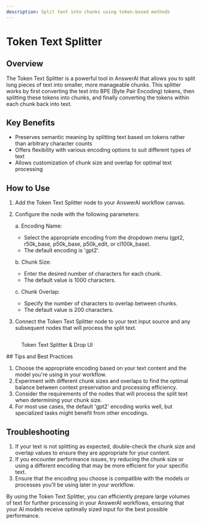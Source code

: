 ```yaml
---
description: Split text into chunks using token-based methods
---
```


# Token Text Splitter

## Overview

The Token Text Splitter is a powerful tool in AnswerAI that allows you to split long pieces of text into smaller, more manageable chunks. This splitter works by first converting the text into BPE (Byte Pair Encoding) tokens, then splitting these tokens into chunks, and finally converting the tokens within each chunk back into text.

## Key Benefits

-   Preserves semantic meaning by splitting text based on tokens rather than arbitrary character counts
-   Offers flexibility with various encoding options to suit different types of text
-   Allows customization of chunk size and overlap for optimal text processing

## How to Use

1. Add the Token Text Splitter node to your AnswerAI workflow canvas.
2. Configure the node with the following parameters:

    a. Encoding Name:

    - Select the appropriate encoding from the dropdown menu (gpt2, r50k_base, p50k_base, p50k_edit, or cl100k_base).
    - The default encoding is 'gpt2'.

    b. Chunk Size:

    - Enter the desired number of characters for each chunk.
    - The default value is 1000 characters.

    c. Chunk Overlap:

    - Specify the number of characters to overlap between chunks.
    - The default value is 200 characters.

3. Connect the Token Text Splitter node to your text input source and any subsequent nodes that will process the split text.

<!-- TODO: Add a screenshot showing the Token Text Splitter node on the canvas with its configuration panel open -->
<figure><img src="/.gitbook/assets/screenshots/tokentextsplitter.png" alt="" /><figcaption><p> Token Text Splitter &#x26; Drop UI</p></figcaption></figure>
## Tips and Best Practices

1. Choose the appropriate encoding based on your text content and the model you're using in your workflow.
2. Experiment with different chunk sizes and overlaps to find the optimal balance between context preservation and processing efficiency.
3. Consider the requirements of the nodes that will process the split text when determining your chunk size.
4. For most use cases, the default 'gpt2' encoding works well, but specialized tasks might benefit from other encodings.

## Troubleshooting

1. If your text is not splitting as expected, double-check the chunk size and overlap values to ensure they are appropriate for your content.
2. If you encounter performance issues, try reducing the chunk size or using a different encoding that may be more efficient for your specific text.
3. Ensure that the encoding you choose is compatible with the models or processes you'll be using later in your workflow.

By using the Token Text Splitter, you can efficiently prepare large volumes of text for further processing in your AnswerAI workflows, ensuring that your AI models receive optimally sized input for the best possible performance.
